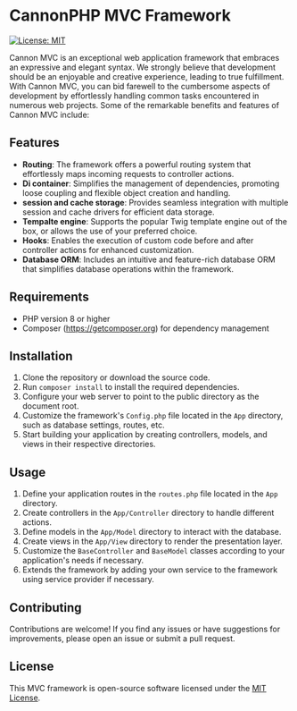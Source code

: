 # CannonPHP MVC Framework

[![License: MIT](https://img.shields.io/badge/license-MIT-green)](https://opensource.org/licenses/MIT)

Cannon MVC is an exceptional web application framework that embraces an expressive and elegant syntax. We strongly believe that development should be an enjoyable and creative experience, leading to true fulfillment. With Cannon MVC, you can bid farewell to the cumbersome aspects of development by effortlessly handling common tasks encountered in numerous web projects. Some of the remarkable benefits and features of Cannon MVC include:

## Features

- **Routing**: The framework offers a powerful routing system that effortlessly maps incoming requests to controller actions.
- **Di container**: Simplifies the management of dependencies, promoting loose coupling and flexible object creation and handling.
- **session and cache storage**: Provides seamless integration with multiple session and cache drivers for efficient data storage.
- **Tempalte engine**: Supports the popular Twig template engine out of the box, or allows the use of your preferred choice.
- **Hooks**: Enables the execution of custom code before and after controller actions for enhanced customization.
- **Database ORM**: Includes an intuitive and feature-rich database ORM that simplifies database operations within the framework.

## Requirements

- PHP version 8 or higher
- Composer (https://getcomposer.org) for dependency management

## Installation

1. Clone the repository or download the source code.
2. Run `composer install` to install the required dependencies.
3. Configure your web server to point to the public directory as the document root.
4. Customize the framework's `Config.php` file located in the `App` directory, such as database settings, routes, etc.
5. Start building your application by creating controllers, models, and views in their respective directories.

## Usage

1. Define your application routes in the `routes.php` file located in the `App` directory.
2. Create controllers in the `App/Controller` directory to handle different actions.
3. Define models in the `App/Model` directory to interact with the database.
4. Create views in the `App/View` directory to render the presentation layer.
5. Customize the `BaseController` and `BaseModel` classes according to your application's needs if necessary.
6. Extends the framework by adding your own service to the framework using service provider if necessary.

## Contributing

Contributions are welcome! If you find any issues or have suggestions for improvements, please open an issue or submit a pull request.

## License

This MVC framework is open-source software licensed under the [MIT License](https://opensource.org/licenses/MIT).
